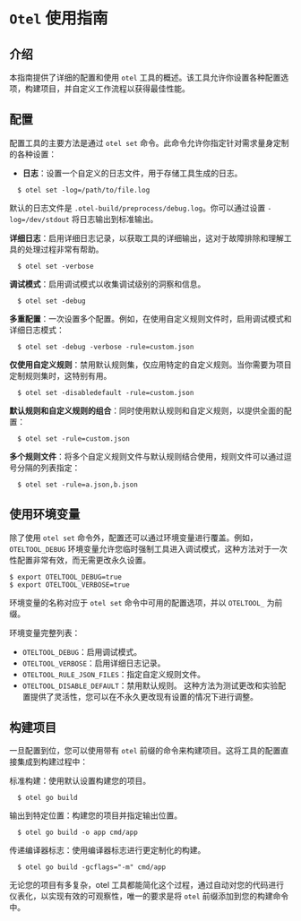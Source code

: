 # `Otel` 使用指南

## 介绍
本指南提供了详细的配置和使用 `otel` 工具的概述。该工具允许你设置各种配置选项，构建项目，并自定义工作流程以获得最佳性能。

## 配置
配置工具的主要方法是通过 `otel set` 命令。此命令允许你指定针对需求量身定制的各种设置：

- **日志**：设置一个自定义的日志文件，用于存储工具生成的日志。
```console
  $ otel set -log=/path/to/file.log
```
默认的日志文件是 `.otel-build/preprocess/debug.log`。你可以通过设置 `-log=/dev/stdout` 将日志输出到标准输出。

**详细日志**：启用详细日志记录，以获取工具的详细输出，这对于故障排除和理解工具的处理过程非常有帮助。
```console
  $ otel set -verbose
```

**调试模式**：启用调试模式以收集调试级别的洞察和信息。
```console
  $ otel set -debug
```

**多重配置**：一次设置多个配置。例如，在使用自定义规则文件时，启用调试模式和详细日志模式：
```console
  $ otel set -debug -verbose -rule=custom.json
```

**仅使用自定义规则**：禁用默认规则集，仅应用特定的自定义规则。当你需要为项目定制规则集时，这特别有用。
```console
  $ otel set -disabledefault -rule=custom.json
```

**默认规则和自定义规则的组合**：同时使用默认规则和自定义规则，以提供全面的配置：
```console
  $ otel set -rule=custom.json
```

**多个规则文件**：将多个自定义规则文件与默认规则结合使用，规则文件可以通过逗号分隔的列表指定：
```console
  $ otel set -rule=a.json,b.json
```

## 使用环境变量
除了使用 `otel set` 命令外，配置还可以通过环境变量进行覆盖。例如，`OTELTOOL_DEBUG` 环境变量允许您临时强制工具进入调试模式，这种方法对于一次性配置非常有效，而无需更改永久设置。
```console
$ export OTELTOOL_DEBUG=true
$ export OTELTOOL_VERBOSE=true
```

环境变量的名称对应于 `otel set` 命令中可用的配置选项，并以 `OTELTOOL_` 为前缀。

环境变量完整列表：

- `OTELTOOL_DEBUG`：启用调试模式。
- `OTELTOOL_VERBOSE`：启用详细日志记录。
- `OTELTOOL_RULE_JSON_FILES`：指定自定义规则文件。
- `OTELTOOL_DISABLE_DEFAULT`：禁用默认规则。
  这种方法为测试更改和实验配置提供了灵活性，您可以在不永久更改现有设置的情况下进行调整。
## 构建项目
一旦配置到位，您可以使用带有 `otel` 前缀的命令来构建项目。这将工具的配置直接集成到构建过程中：

标准构建：使用默认设置构建您的项目。
```console
  $ otel go build
```

输出到特定位置：构建您的项目并指定输出位置。
```console
  $ otel go build -o app cmd/app
```

传递编译器标志：使用编译器标志进行更定制化的构建。
```console
  $ otel go build -gcflags="-m" cmd/app
```
无论您的项目有多复杂，otel 工具都能简化这个过程，通过自动对您的代码进行仪表化，以实现有效的可观察性，唯一的要求是将 `otel` 前缀添加到您的构建命令中。